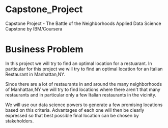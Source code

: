 # Capstone_Project


Capstone Project - The Battle of the Neighborhoods
Applied Data Science Capstone by IBM/Coursera

# Business Problem

In this project we will try to find an optimal location for a restuarant. In particular for this project we will try to find an optimal location for an Italian Restaurant in Manhattan,NY.

Since there are a lot of restaurants in and around the many neighborhoods of Manhattan,NY we will try to find locations where there aren't that many restaurants and in particular only a few Italian restaurants in the vicinity.

We will use our data science powers to generate a few promising locations based on this criteria. Advantages of each one will then be clearly expressed so that best possible final location can be chosen by stakeholders.
